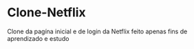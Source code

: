# Clone-Netflix
 Clone da pagína inicial e de login da Netflix feito apenas fins de aprendizado e estudo
